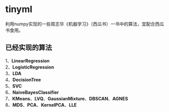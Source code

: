 # tinyml
利用numpy实现的一些周志华《机器学习》（西瓜书）一书中的算法，宜配合西瓜书食用。
## 已经实现的算法
1、**LinearRegression**  
2、**LogisticRegression**  
3、**LDA**  
4、**DecisionTree**  
5、**SVC**  
6、**NaiveBayesClassifier**  
7、**KMeans**、**LVQ**、**GaussianMixture**、**DBSCAN**、**AGNES**  
8、**MDS**、**PCA**、**KernelPCA**、**LLE**

